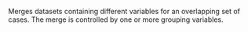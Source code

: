 Merges datasets containing different variables for an overlapping set of cases.  The merge is controlled by one or more grouping variables.
